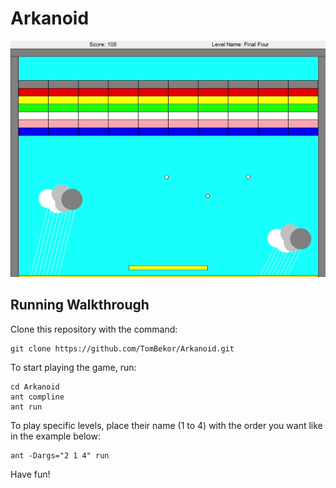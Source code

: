 # Arkanoid
<img src="Arkanoid-level4.jpg" alt="Level-4">

## Running Walkthrough
Clone this repository with the command:
```
git clone https://github.com/TomBekor/Arkanoid.git
```
To start playing the game, run:
```
cd Arkanoid
ant compline
ant run
```
To play specific levels, place their name (1 to 4) with the order you want like in the example below:
```
ant -Dargs="2 1 4" run
```
Have fun!